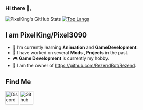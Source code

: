 ### Hi there 👋, 

![PixelKing's GitHub Stats](https://github-readme-stats.vercel.app/api/?username=pixeldev990&show_icons=true&title_color=fff&icon_color=79ff97&text_color=9f9f9f&bg_color=151515)
[![Top Langs](https://github-readme-stats.vercel.app/api/top-langs/?username=PixelDev990)](https://github.com/anuraghazra/github-readme-stats)

## **I am PixelKing/Pixel3090**
- 🌱 I’m currently learning **Animation** and **GameDevelopment**.
- 🔧 I have worked on several **Mods , Projects** in the past.
- 🎮 **Game Development** is currently my hobby.
- 🤖 I am the owner of https://github.com/RezendBot/Rezend.
<!--
**PixelDev990/PixelDev990** is a ✨ _special_ ✨ repository because its `README.md` (this file) appears on your GitHub profile.

Here are some ideas to get you started:

- 🔭 I’m currently working on ...
- 🌱 I’m currently learning ...
- 👯 I’m looking to collaborate on ...
- 🤔 I’m looking for help with ...
- 💬 Ask me about ...
- 📫 How to reach me: ...
- 😄 Pronouns: ...
- ⚡ Fun fact: ...
-->
## Find Me

<div style="display-flex">
<a href="https://discord.com/users/888311089962561556"> <img align="left" width="43px" src="https://user-images.githubusercontent.com/82509942/138594039-ba5ffdd8-1c3c-49c2-a799-a32263f8429b.png" title="Discord"/></a>
<a href="https://github.com/PixelDev990"> <img align="left" width="43px" src="https://user-images.githubusercontent.com/82509942/138595449-cd722c73-b02b-4390-810d-cd1b3fa5905f.png" title="Github"/> </a><br>
</div>&nbsp;

&nbsp;
